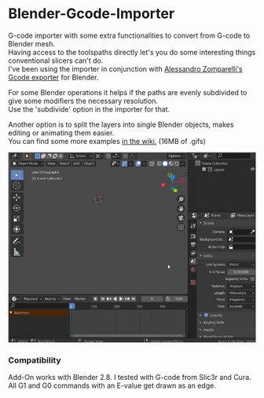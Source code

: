 # Blender-Gcode-Importer
G-code importer with some extra functionalities to convert from G-code to Blender mesh.  
Having access to the toolspaths directly let's you do some interesting things conventional slicers can't do.  
I've been using the importer in conjunction with <a href="https://github.com/alessandro-zomparelli/gcode-exporter">Alessandro Zomparelli's Gcode exporter</a> for Blender.


For some Blender operations it helps if the paths are evenly subdivided to give some modifiers the necessary resolution.  
Use the 'subdivide' option in the importer for that.

Another option is to split the layers into single Blender objects, makes editing or animating them easier.  
You can find some more examples <a href="https://github.com/Heinz-Loepmeier/Blender-Gcode-Import/wiki">in the wiki.</a> (16MB of .gifs)

<img src=https://raw.githubusercontent.com/Heinz-Loepmeier/wiki-sources/main/gcode-importer-docs/import.gif>

### Compatibility
Add-On works with Blender 2.8. I tested with G-code from Slic3r and Cura.  
All G1 and G0 commands with an E-value get drawn as an edge.




